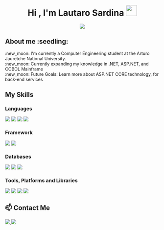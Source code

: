 <!--## Hola, soy Lautaro Sardina 👋-->
<h1 align="center"><b>Hi , I'm Lautaro Sardina </b><img src="https://media.giphy.com/media/hvRJCLFzcasrR4ia7z/giphy.gif" width="35"></h1>
<!--  -->
<p align="center">
  <a href="https://github.com/DenverCoder1/readme-typing-svg" target="_blank"><img src="https://readme-typing-svg.herokuapp.com?font=Time+New+Roman&color=cyan&size=25&center=true&vCenter=true&width=700&height=100&lines=aspiring+Back-End+developer..<3;++;Computer+Engineering+student"></a>
</p>

<h2 align="left"> <b>About me :seedling:</b>
</h2>
<p>
  :new_moon: I'm currently a Computer Engineering student at the Arturo Jauretche National University.  
  <br>
  :new_moon: Currently expanding my knowledge in .NET, ASP.NET, and COBOL Mainframe
  <br>
  :new_moon: Future Goals: Learn more about ASP.NET CORE technology, for back-end services
   
<h2 align="left"> <b>My Skills</b></h2>

<h3>Languages</h3>
<p align="left">
  <img src="https://img.shields.io/badge/%23-purple?style=for-the-badge&logo=c" style="display:inline;"/>
  <img src="https://img.shields.io/badge/javascript-%23323330.svg?style=for-the-badge&logo=javascript&logoColor=%23F7DF1E" style="display:inline;"/>
  <img src="https://img.shields.io/badge/CSS-%20%2380CFEC%20?style=for-the-badge&logo=css&logoColor=purple&logoSize=auto&labelColor=%2380CFEC" style="display:inline;"/>
  <img src="https://img.shields.io/badge/html5-%23E34F26.svg?style=for-the-badge&logo=html5&logoColor=white" style="display:inline;"/>
</p>

<h3>Framework</h3>
<p align="left">
  <img src="https://img.shields.io/badge/.NET-5C2D91?style=for-the-badge&logo=.net&logoColor=white" style="display:inline;"/>
  <img src="https://img.shields.io/badge/node.js-6DA55F?style=for-the-badge&logo=node.js&logoColor=white" style="display:inline;"/>
</p>

<h3>Databases</h3>
<p align="left">
  <img src="https://img.shields.io/badge/MySql-%233E6E93?style=for-the-badge&logo=mysql&logoColor=orange&logoSize=auto&labelColor=%233E6E93" style="display:inline;"/>
  <img src="https://img.shields.io/badge/MongoDB-%234ea94b.svg?style=for-the-badge&logo=mongodb&logoColor=white" style="display:inline;"/>
  <img src="https://img.shields.io/badge/cassandra-%231287B1.svg?style=for-the-badge&logo=apache-cassandra&logoColor=white" style="display:inline;"/>
</p>

<h3>Tools, Platforms and Libraries</h3>
<p align="left">
  <img src="https://img.shields.io/badge/git-%23F05033.svg?style=for-the-badge&logo=git&logoColor=white" style="display:inline;"/>
  <img src="https://img.shields.io/badge/docker-%230db7ed.svg?style=for-the-badge&logo=docker&logoColor=white" style="display:inline;"/>
  <img src="https://img.shields.io/badge/-Swagger-%23Clojure?style=for-the-badge&logo=swagger&logoColor=white" style="display:inline;"/>
  <img src="https://img.shields.io/badge/JWT-black?style=for-the-badge&logo=JSON%20web%20tokens" style="display:inline;"/>
</p>

<h2 align="left"> <b>📫 Contact Me</b></h2>
<p align="left">
  <a href="mailto:lautarosardina@gmail.com" target="_blank">
    <img src="https://img.shields.io/badge/Gmail-D14836?style=for-the-badge&logo=gmail&logoColor=white" style="display:inline;"/>
  </a>
  <a href="www.linkedin.com/in/ariel-lautaro-sardina" target="_blank">
    <img src="https://img.shields.io/badge/LinkedIn-0077B5?style=for-the-badge&logo=linkedin&logoColor=white" style="display:inline;"/>
  </a>
</p>
<!--**lautarosard/lautarosard** is a ✨ _special_ ✨ repository because its `README.md` (this file) appears on your GitHub profile. /-->



